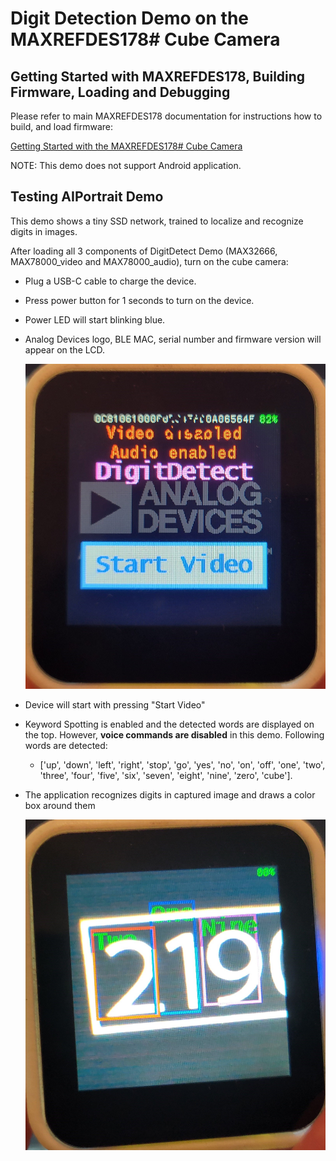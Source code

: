 

# Digit Detection Demo on the MAXREFDES178# Cube Camera

## Getting Started with MAXREFDES178, Building Firmware, Loading and Debugging

Please refer to main MAXREFDES178 documentation for instructions how to build, and load firmware:

[Getting Started with the MAXREFDES178# Cube Camera](./../maxrefdes178_doc/README.md)

NOTE: This demo does not support Android application.


## Testing AIPortrait Demo

This demo shows a tiny SSD network, trained to localize and recognize digits in images.

After loading all 3 components of DigitDetect Demo (MAX32666, MAX78000_video and MAX78000_audio), turn on the cube camera:

- Plug a USB-C cable to charge the device.

- Press power button for 1 seconds to turn on the device.

- Power LED will start blinking blue.

- Analog Devices logo, BLE MAC, serial number and firmware version will appear on the LCD.
  
  ![](../maxrefdes178_doc/digit_detection_intro.jpg)

- Device will start with pressing "Start Video"

- Keyword Spotting is enabled and the detected words are displayed on the top. However, **voice commands are disabled** in this demo. Following words are detected:

  - ['up', 'down', 'left', 'right', 'stop', 'go', 'yes', 'no', 'on', 'off', 'one', 'two', 'three', 'four', 'five', 'six', 'seven', 'eight', 'nine', 'zero', 'cube'].

- The application recognizes digits in captured image and draws a color box around them

  ![](../maxrefdes178_doc/digit_detection_camera.jpg)

  
